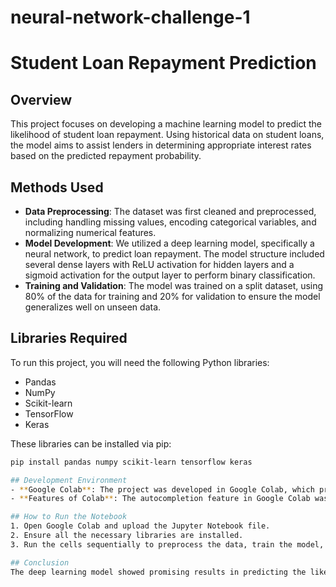 # neural-network-challenge-1

# Student Loan Repayment Prediction

## Overview
This project focuses on developing a machine learning model to predict the likelihood of student loan repayment. Using historical data on student loans, the model aims to assist lenders in determining appropriate interest rates based on the predicted repayment probability.

## Methods Used
- **Data Preprocessing**: The dataset was first cleaned and preprocessed, including handling missing values, encoding categorical variables, and normalizing numerical features.
- **Model Development**: We utilized a deep learning model, specifically a neural network, to predict loan repayment. The model structure included several dense layers with ReLU activation for hidden layers and a sigmoid activation for the output layer to perform binary classification.
- **Training and Validation**: The model was trained on a split dataset, using 80% of the data for training and 20% for validation to ensure the model generalizes well on unseen data.

## Libraries Required
To run this project, you will need the following Python libraries:
- Pandas
- NumPy
- Scikit-learn
- TensorFlow
- Keras

These libraries can be installed via pip:
```bash
pip install pandas numpy scikit-learn tensorflow keras

## Development Environment
- **Google Colab**: The project was developed in Google Colab, which provided a robust cloud-based environment that allowed for the utilization of free GPU access, enhancing the training speed of our deep learning models.
- **Features of Colab**: The autocompletion feature in Google Colab was particularly useful, offering intuitive coding assistance that helped speed up the development process and reduce syntactic errors.

## How to Run the Notebook
1. Open Google Colab and upload the Jupyter Notebook file.
2. Ensure all the necessary libraries are installed.
3. Run the cells sequentially to preprocess the data, train the model, and evaluate the results.

## Conclusion
The deep learning model showed promising results in predicting the likelihood of student loan repayments. The predictive accuracy and insights gained from this model can significantly aid financial institutions in making informed decisions.

